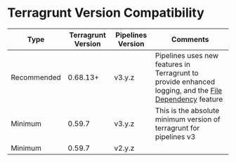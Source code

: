 # Terragrunt Version Compatibility

| Type        | Terragrunt Version | Pipelines Version | Comments                                                                                                                                                                        |
| ----------- | ------------------ | ----------------- | ------------------------------------------------------------------------------------------------------------------------------------------------------------------------------- |
| Recommended | 0.68.13+           | v3.y.z            | Pipelines uses new features in Terragrunt to provide enhanced logging, and the [File Dependency](https://docs.gruntwork.io/2.0/docs/pipelines/guides/file-dependencies) feature |
| Minimum     | 0.59.7             | v3.y.z            | This is the absolute minimum version of terragrunt for pipelines v3                                                                                                             |
| Minimum     | 0.59.7             | v2.y.z            |                                                                                                                                                                                 |